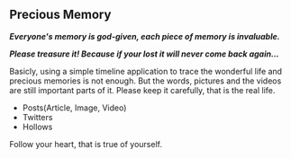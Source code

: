 ## Precious Memory ##

_**Everyone's memory is god-given, each piece of memory is invaluable.**_

_**Please treasure it! Because if your lost it will never come back again...**_

Basicly, using a simple timeline application to trace the wonderful life and precious memories is not enough. But the words, pictures and the videos are still important parts of it. Please keep it carefully, that is the real life.

* Posts(Article, Image, Video)
* Twitters
* Hollows

Follow your heart, that is true of yourself.